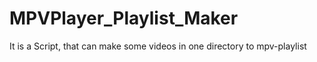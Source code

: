 # MPVPlayer_Playlist_Maker
It is a Script, that can make some videos in one directory to mpv-playlist
